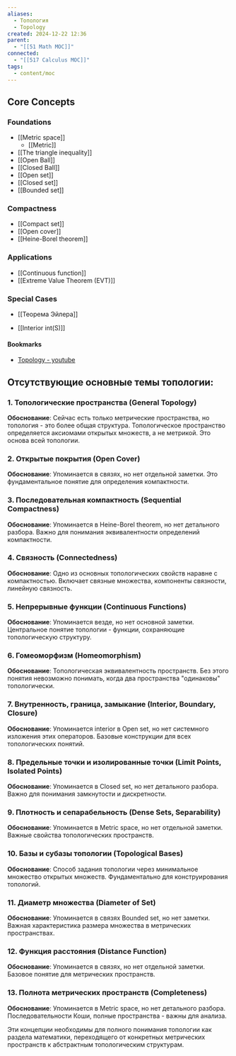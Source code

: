 ```yaml
---
aliases:
  - Топология
  - Topology
created: 2024-12-22 12:36
parent:
  - "[[51 Math MOC]]"
connected:
  - "[[517 Сalculus MOC]]"
tags:
  - content/moc
---
```

## Core Concepts

### Foundations
- [[Metric space]]
    - [[Metric]]
- [[The triangle inequality]]
- [[Open Ball]]
- [[Closed Ball]]
- [[Open set]]
- [[Closed set]]
- [[Bounded set]]

### Compactness
- [[Compact set]]
- [[Open cover]]
- [[Heine-Borel theorem]]

### Applications
- [[Continuous function]]
- [[Extreme Value Theorem (EVT)]]

### Special Cases
- [[Теорема Эйлера]]


- [[Interior int(S)]]



#### Bookmarks  
- [Topology - youtube](https://www.youtube.com/playlist?list=PLd8NbPjkXPliJunBhtDNMuFsnZPeHpm-0)


## Отсутствующие основные темы топологии:

### 1. **Топологические пространства (General Topology)**
**Обоснование**: Сейчас есть только метрические пространства, но топология - это более общая структура. Топологическое пространство определяется аксиомами открытых множеств, а не метрикой. Это основа всей топологии.

### 2. **Открытые покрытия (Open Cover)**
**Обоснование**: Упоминается в связях, но нет отдельной заметки. Это фундаментальное понятие для определения компактности.

### 3. **Последовательная компактность (Sequential Compactness)**
**Обоснование**: Упоминается в Heine-Borel theorem, но нет детального разбора. Важно для понимания эквивалентности определений компактности.

### 4. **Связность (Connectedness)**
**Обоснование**: Одно из основных топологических свойств наравне с компактностью. Включает связные множества, компоненты связности, линейную связность.

### 5. **Непрерывные функции (Continuous Functions)**
**Обоснование**: Упоминается везде, но нет основной заметки. Центральное понятие топологии - функции, сохраняющие топологическую структуру.

### 6. **Гомеоморфизм (Homeomorphism)**
**Обоснование**: Топологическая эквивалентность пространств. Без этого понятия невозможно понимать, когда два пространства "одинаковы" топологически.

### 7. **Внутренность, граница, замыкание (Interior, Boundary, Closure)**
**Обоснование**: Упоминается interior в Open set, но нет системного изложения этих операторов. Базовые конструкции для всех топологических понятий.

### 8. **Предельные точки и изолированные точки (Limit Points, Isolated Points)**
**Обоснование**: Упоминается в Closed set, но нет детального разбора. Важно для понимания замкнутости и дискретности.

### 9. **Плотность и сепарабельность (Dense Sets, Separability)**
**Обоснование**: Упоминается в Metric space, но нет отдельной заметки. Важные свойства топологических пространств.

### 10. **Базы и субазы топологии (Topological Bases)**
**Обоснование**: Способ задания топологии через минимальное множество открытых множеств. Фундаментально для конструирования топологий.

### 11. **Диаметр множества (Diameter of Set)**
**Обоснование**: Упоминается в связях Bounded set, но нет заметки. Важная характеристика размера множества в метрических пространствах.

### 12. **Функция расстояния (Distance Function)**
**Обоснование**: Упоминается в связях, но нет отдельной заметки. Базовое понятие для метрических пространств.

### 13. **Полнота метрических пространств (Completeness)**
**Обоснование**: Упоминается в Metric space, но нет детального разбора. Последовательности Коши, полные пространства - важны для анализа.

Эти концепции необходимы для полного понимания топологии как раздела математики, переходящего от конкретных метрических пространств к абстрактным топологическим структурам.